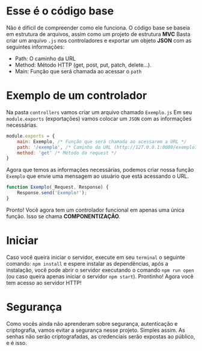 # Esse é o código base

Não é difícil de compreender como ele funciona.
O código base se baseia em estrutura de arquivos, assim como um projeto de estrutura **MVC**
Basta criar um arquivo `.js` nos controladores e exportar um objeto **JSON** com as seguintes informações:
- Path: O caminho da URL
- Method: Método HTTP (get, post, put, patch, delete...).
- Main: Função que será chamada ao acessar o `path`

# Exemplo de um controlador

Na pasta `controllers` vamos criar um arquivo chamado `Exemplo.js`
Em seu `module.exports` (exportações) vamos colocar um `JSON` com as informações necessárias.
```js
module.exports = {
    main: Exemplo, /* Função que será chamada ao acessarem a URL */
    path: '/exemplo', /* Caminho da URL (http://127.0.0.1:8080/exemplo) */
    method: 'get' /* Método da request */
}
```
Agora que temos as informações necessárias, podemos criar nossa função `Exemplo` que envie uma mensagem ao usuário que está acessando o URL.
```js
function Exemplo(_Request, Response) {
    Response.send('Exemplo!');
}
```
Pronto! Você agora tem um controlador funcional em apenas uma única função. Isso se chama **COMPONENTIZAÇÃO**.

# Iniciar

Caso você queira iniciar o servidor, execute em seu `terminal` o seguinte comando: `npm install` e espere instalar as dependências, após a instalação, você pode abrir o servidor executando o comando `npm run open` (ou caso queira apenas iniciar o servidor `npm start`).
Prontinho! Agora você tem acesso ao servidor HTTP!

# Segurança

Como vocês ainda não aprenderam sobre segurança, autenticação e criptografia, vamos evitar a segurança nesse projeto. Simples assim. As senhas não serão criptografadas, as credenciais serão expostas ao público, e é isso.